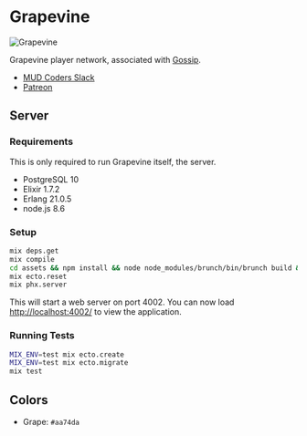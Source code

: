 # Grapevine

![Grapevine](https://grapevine.haus/images/grapevine.png)

Grapevine player network, associated with [Gossip](https://github.com/oestrich/gossip).

- [MUD Coders Slack](https://slack.mudcoders.com/)
- [Patreon](https://www.patreon.com/exventure)

## Server

### Requirements

This is only required to run Grapevine itself, the server.

- PostgreSQL 10
- Elixir 1.7.2
- Erlang 21.0.5
- node.js 8.6

### Setup

```bash
mix deps.get
mix compile
cd assets && npm install && node node_modules/brunch/bin/brunch build && cd ..
mix ecto.reset
mix phx.server
```

This will start a web server on port 4002. You can now load [http://localhost:4002/](http://localhost:4002/) to view the application.

### Running Tests

```bash
MIX_ENV=test mix ecto.create
MIX_ENV=test mix ecto.migrate
mix test
```

## Colors

- Grape: `#aa74da`
